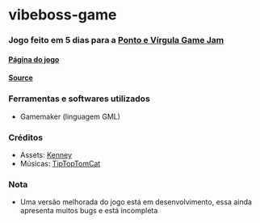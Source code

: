 # vibeboss-game
### Jogo feito em 5 dias para a [Ponto e Vírgula Game Jam](https://itch.io/jam/ponto-e-vrgula-game-jam)

#### [Página do jogo](https://bonkzitos.itch.io/blackout)
#### [Source](https://drive.google.com/file/d/1d73YpNdusbCeltxbfoDU-FgDYPfHaQQw/view)

### Ferramentas e softwares utilizados
* Gamemaker (linguagem GML)

### Créditos
* Assets: [Kenney](https://www.kenney.nl/assets)
* Músicas: [TipTopTomCat](https://tiptoptomcat.itch.io)
  
### Nota
* Uma versão melhorada do jogo está em desenvolvimento, essa ainda apresenta muitos bugs e está incompleta
